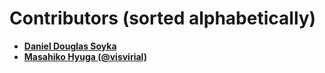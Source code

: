 # Contributors (sorted alphabetically)

* **[Daniel Douglas Soyka](https://github.com/ddsoyka)**
* **[Masahiko Hyuga (@visvirial)](https://github.com/visvirial)**
